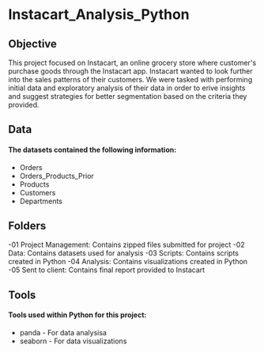 # Instacart_Analysis_Python
## Objective
This project focused on Instacart, an online grocery store where customer's purchase goods through the Instacart app. Instacart wanted to look further into the sales patterns of their customers. We were tasked with performing initial data and exploratory analysis of their data in order to erive insights and suggest strategies for better segmentation based on the criteria they provided.
## Data
#### The datasets contained the following information:
* Orders
* Orders_Products_Prior
* Products
* Customers
* Departments
## Folders
-01 Project Management: Contains zipped files submitted for project
-02 Data: Contains datasets used for analysis
-03 Scripts: Contains scripts created in Python
-04 Analysis: Contains visualizations created in Python
-05 Sent to client: Contains final report provided to Instacart
## Tools
#### Tools used within Python for this project:
* panda - For data analysisa
* seaborn - For data visualizations
